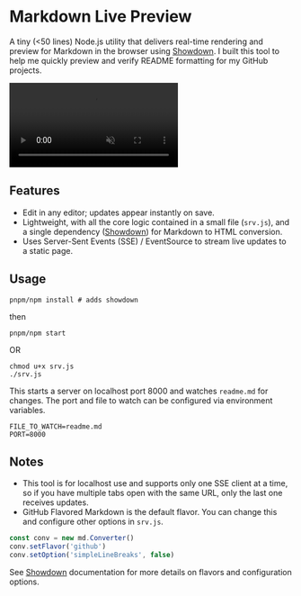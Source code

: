 # Markdown Live Preview

A tiny (<50 lines) Node.js utility that delivers real-time rendering and
preview for Markdown in the browser using
[Showdown](https://github.com/showdownjs/showdown). I built this tool to help
me quickly preview and verify README formatting for my GitHub projects.

<video autoplay muted controls loop
  style='max-width: 100%; object-fit: contain;'
  src='https://github.com/user-attachments/assets/7e61e743-7cc7-44e2-b1cd-d2825f6f72ff'>
</video>

## Features
- Edit in any editor; updates appear instantly on save.
- Lightweight, with all the core logic contained in a small file (`srv.js`),
and a single dependency ([Showdown](https://github.com/showdownjs/showdown))
for Markdown to HTML conversion.
- Uses Server-Sent Events (SSE) / EventSource to stream live updates to a
static page.

## Usage
```shell
pnpm/npm install # adds showdown 
```
then

```shell
pnpm/npm start 

```
OR

```shell
chmod u+x srv.js
./srv.js

```

This starts a server on localhost port 8000 and watches `readme.md` for
changes. The port and file to watch can be configured via environment
variables.

```shell
FILE_TO_WATCH=readme.md
PORT=8000
```

## Notes
- This tool is for localhost use and supports only one SSE client at a time, so
if you have multiple tabs open with the same URL, only the last one receives
updates.
- GitHub Flavored Markdown is the default flavor. You can change this and
configure other options in `srv.js`.
```javascript
const conv = new md.Converter()
conv.setFlavor('github')
conv.setOption('simpleLineBreaks', false)
```
See [Showdown](https://github.com/showdownjs/showdown) documentation for more
details on flavors and configuration options.
